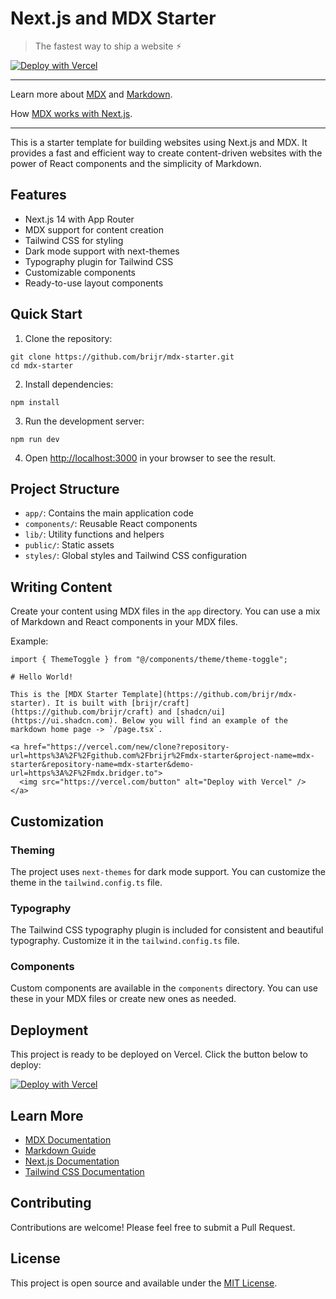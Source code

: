 # Next.js and MDX Starter

> The fastest way to ship a website ⚡︎

[![Deploy with Vercel](https://vercel.com/button)](https://vercel.com/new/clone?repository-url=https%3A%2F%2Fgithub.com%2Fbrijr%2Fmdx-starter&project-name=mdx-starter&repository-name=mdx-starter&demo-url=https%3A%2F%2Fmdx.bridger.to)

---

Learn more about [MDX](https://mdxjs.com) and [Markdown](https://www.markdownguide.org).

How [MDX works with Next.js](https://nextjs.org/docs/app/building-your-application/configuring/mdx).

---

This is a starter template for building websites using Next.js and MDX. It provides a fast and efficient way to create content-driven websites with the power of React components and the simplicity of Markdown.

## Features

- Next.js 14 with App Router
- MDX support for content creation
- Tailwind CSS for styling
- Dark mode support with next-themes
- Typography plugin for Tailwind CSS
- Customizable components
- Ready-to-use layout components

## Quick Start

1. Clone the repository:
```
git clone https://github.com/brijr/mdx-starter.git
cd mdx-starter
```

2. Install dependencies:
```
npm install
```

3. Run the development server:
```
npm run dev
```

4. Open [http://localhost:3000](http://localhost:3000) in your browser to see the result.

## Project Structure

- `app/`: Contains the main application code
- `components/`: Reusable React components
- `lib/`: Utility functions and helpers
- `public/`: Static assets
- `styles/`: Global styles and Tailwind CSS configuration

## Writing Content

Create your content using MDX files in the `app` directory. You can use a mix of Markdown and React components in your MDX files.

Example:

```1:9:app/page.mdx
import { ThemeToggle } from "@/components/theme/theme-toggle";

# Hello World!

This is the [MDX Starter Template](https://github.com/brijr/mdx-starter). It is built with [brijr/craft](https://github.com/brijr/craft) and [shadcn/ui](https://ui.shadcn.com). Below you will find an example of the markdown home page -> `/page.tsx`.

<a href="https://vercel.com/new/clone?repository-url=https%3A%2F%2Fgithub.com%2Fbrijr%2Fmdx-starter&project-name=mdx-starter&repository-name=mdx-starter&demo-url=https%3A%2F%2Fmdx.bridger.to">
  <img src="https://vercel.com/button" alt="Deploy with Vercel" />
</a>
```


## Customization

### Theming

The project uses `next-themes` for dark mode support. You can customize the theme in the `tailwind.config.ts` file.

### Typography

The Tailwind CSS typography plugin is included for consistent and beautiful typography. Customize it in the `tailwind.config.ts` file.

### Components

Custom components are available in the `components` directory. You can use these in your MDX files or create new ones as needed.

## Deployment

This project is ready to be deployed on Vercel. Click the button below to deploy:

[![Deploy with Vercel](https://vercel.com/button)](https://vercel.com/new/clone?repository-url=https%3A%2F%2Fgithub.com%2Fbrijr%2Fmdx-starter&project-name=mdx-starter&repository-name=mdx-starter&demo-url=https%3A%2F%2Fmdx.bridger.to)

## Learn More

- [MDX Documentation](https://mdxjs.com)
- [Markdown Guide](https://www.markdownguide.org)
- [Next.js Documentation](https://nextjs.org/docs)
- [Tailwind CSS Documentation](https://tailwindcss.com/docs)

## Contributing

Contributions are welcome! Please feel free to submit a Pull Request.

## License

This project is open source and available under the [MIT License](LICENSE).
